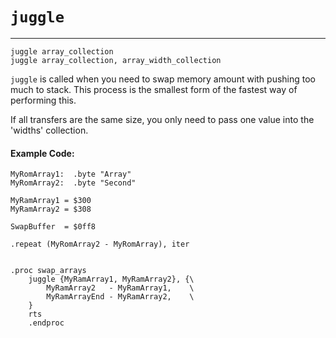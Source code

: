 # `juggle`
***

```
juggle array_collection
juggle array_collection, array_width_collection
```

`juggle` is called when you need to swap memory amount with pushing too much to stack. This process is the smallest form of the fastest way of performing this.


If all transfers are the same size, you only need to pass one value into the 'widths' collection.


#### Example Code:
```
MyRomArray1:  .byte "Array"
MyRomArray2:  .byte "Second"

MyRamArray1 = $300
MyRamArray2 = $308

SwapBuffer  = $0ff8

.repeat (MyRomArray2 - MyRomArray), iter


.proc swap_arrays
    juggle {MyRamArray1, MyRamArray2}, {\
        MyRamArray2   - MyRamArray1,    \
        MyRamArrayEnd - MyRamArray2,    \
    }
    rts
    .endproc
```
